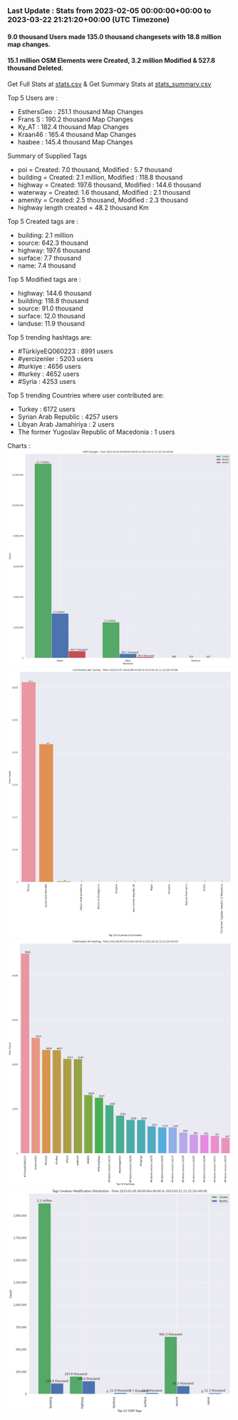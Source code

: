 ### Last Update : Stats from 2023-02-05 00:00:00+00:00 to 2023-03-22 21:21:20+00:00 (UTC Timezone)

#### 9.0 thousand Users made 135.0 thousand changesets with 18.8 million map changes.
#### 15.1 million OSM Elements were Created, 3.2 million Modified & 527.8 thousand Deleted.
Get Full Stats at [stats.csv](/stats/turkeyeq/Daily/stats.csv)
 & Get Summary Stats at [stats_summary.csv](/stats/turkeyeq/Daily/stats_summary.csv)

Top 5 Users are : 
- EsthersGeo : 251.1 thousand Map Changes
- Frans S : 190.2 thousand Map Changes
- Ky_AT : 182.4 thousand Map Changes
- Kraan46 : 165.4 thousand Map Changes
- haabee : 145.4 thousand Map Changes

Summary of Supplied Tags
- poi = Created: 7.0 thousand, Modified : 5.7 thousand
- building = Created: 2.1 million, Modified : 118.8 thousand
- highway = Created: 197.6 thousand, Modified : 144.6 thousand
- waterway = Created: 1.6 thousand, Modified : 2.1 thousand
- amenity = Created: 2.5 thousand, Modified : 2.3 thousand
- highway length created = 48.2 thousand Km


Top 5 Created tags are :
- building: 2.1 million
- source: 642.3 thousand
- highway: 197.6 thousand
- surface: 7.7 thousand
- name: 7.4 thousand


Top 5 Modified tags are :
- highway: 144.6 thousand
- building: 118.8 thousand
- source: 91.0 thousand
- surface: 12.0 thousand
- landuse: 11.9 thousand


Top 5 trending hashtags are:
- #TürkiyeEQ060223 : 8991 users
- #yercizenler : 5203 users
- #turkiye : 4656 users
- #turkey : 4652 users
- #Syria : 4253 users


Top 5 trending Countries where user contributed are:
- Turkey : 6172 users
- Syrian Arab Republic : 4257 users
- Libyan Arab Jamahiriya : 2 users
- The former Yugoslav Republic of Macedonia : 1 users


 Charts : 
![Alt text](./stats_osm_changes.png) 
![Alt text](./stats_users_per_country.png) 
![Alt text](./stats_users_per_hashtag.png) 
![Alt text](./stats_tags.png) 
